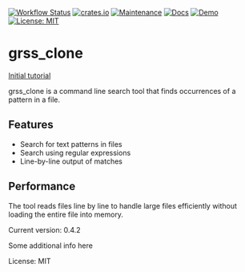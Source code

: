 [![Workflow Status](https://github.com/webern/cargo-readme/workflows/main/badge.svg)](https://github.com/webern/cargo-readme/actions?query=workflow%3A%22main%22)
[![crates.io](https://img.shields.io/crates/v/grss_clone.svg)](https://crates.io/crates/grss_clone)
[![Maintenance](https://img.shields.io/badge/maintenance-actively--developed-brightgreen.svg)](https://github.com/rsimon64-gh/grss)
[![Docs](https://docs.rs/grss_clone/badge.svg)](https://docs.rs/grss_clone)
[![Demo](https://img.shields.io/badge/demo-online-brightgreen)](https://your-demo-link.com)
[![License: MIT](https://img.shields.io/badge/License-MIT-yellow.svg)](https://opensource.org/licenses/MIT)


# grss_clone

[Initial tutorial](https://rust-cli.github.io/book/index.html)

grss_clone is a command line search tool that finds occurrences of a pattern in a file.

## Features

- Search for text patterns in files
- Search using regular expressions
- Line-by-line output of matches

## Performance

The tool reads files line by line to handle large files efficiently without
loading the entire file into memory.

Current version: 0.4.2

Some additional info here

License: MIT

